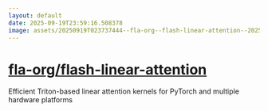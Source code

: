 ```yaml
---
layout: default
date: 2025-09-19T23:59:16.508378
image: assets/20250919T023737444--fla-org--flash-linear-attention--20250919T025233559--cropped.png
---
```


# [fla-org/flash-linear-attention](https://github.com/fla-org/flash-linear-attention)

Efficient Triton-based linear attention kernels for PyTorch and multiple hardware platforms
